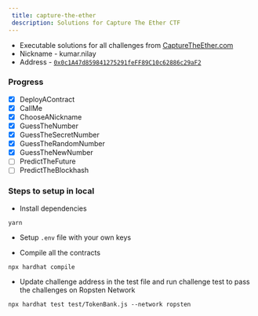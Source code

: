 ```yaml
---
 title: capture-the-ether
 description: Solutions for Capture The Ether CTF
---
```

* Executable solutions for all challenges from [CaptureTheEther.com](https://capturetheether.com/)
* Nickname - kumar.nilay
* Address - [`0x0c1A47d859841275291feFF89C10c62886c29aF2`](https://ropsten.etherscan.io/address/0x0c1A47d859841275291feFF89C10c62886c29aF2)

### Progress
- [x] DeployAContract
- [x] CallMe
- [x] ChooseANickname
- [x] GuessTheNumber
- [x] GuessTheSecretNumber
- [x] GuessTheRandomNumber
- [x] GuessTheNewNumber
- [ ] PredictTheFuture
- [ ] PredictTheBlockhash

### Steps to setup in local

* Install dependencies

```
yarn
```

* Setup `.env` file with your own keys

* Compile all the contracts
```
npx hardhat compile
```

* Update challenge address in the test file and run challenge test to pass the challenges on Ropsten Network
```
npx hardhat test test/TokenBank.js --network ropsten
```